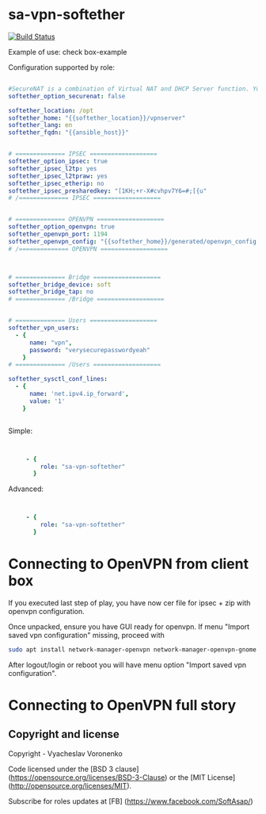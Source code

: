 sa-vpn-softether
================

[![Build Status](https://travis-ci.org/softasap/sa-vpn-softether.svg?branch=master)](https://travis-ci.org/softasap/sa-vpn-softether)


Example of use: check box-example

Configuration supported by role:
```YAML

#SecureNAT is a combination of Virtual NAT and DHCP Server function. You can enable SecureNAT using the command below:
softether_option_securenat: false

softether_location: /opt
softether_home: "{{softether_location}}/vpnserver"
softether_lang: en
softether_fqdn: "{{ansible_host}}"


# ============== IPSEC ===================
softether_option_ipsec: true
softether_ipsec_l2tp: yes
softether_ipsec_l2tpraw: yes
softether_ipsec_etherip: no
softether_ipsec_presharedkey: "[1KH;+r-X#cvhpv7Y6=#;[{u"
# /============== IPSEC ===================


# ============== OPENVPN ===================
softether_option_openvpn: true
softether_openvpn_port: 1194
softether_openvpn_config: "{{softether_home}}/generated/openvpn_config.zip"
# /============== OPENVPN ===================



# ============== Bridge ===================
softether_bridge_device: soft
softether_bridge_tap: no
# ============== /Bridge ===================


# ============== Users ===================
softether_vpn_users:
  - {
      name: "vpn",
      password: "verysecurepasswordyeah"
    }
# ============== /Users ===================

softether_sysctl_conf_lines:
  - {
      name: 'net.ipv4.ip_forward',
      value: '1'
    }



```

Simple:

```YAML


     - {
         role: "sa-vpn-softether"
       }

```


Advanced:

```YAML


     - {
         role: "sa-vpn-softether"
       }

```


Connecting to OpenVPN from client box
=====================================

If you executed last step of play, you have now cer file for ipsec + zip with openvpn configuration.

Once unpacked, ensure you have GUI ready for openvpn. If menu "Import saved vpn configuration" missing, proceed with


```bash
sudo apt install network-manager-openvpn network-manager-openvpn-gnome network-manager-pptp network-manager-vpnc
```

After logout/login or reboot you will have menu option "Import saved vpn configuration".


Connecting to OpenVPN full story
================================




Copyright and license
---------------------

Copyright - Vyacheslav Voronenko

Code licensed under the [BSD 3 clause] (https://opensource.org/licenses/BSD-3-Clause) or the [MIT License] (http://opensource.org/licenses/MIT).

Subscribe for roles updates at [FB] (https://www.facebook.com/SoftAsap/)
